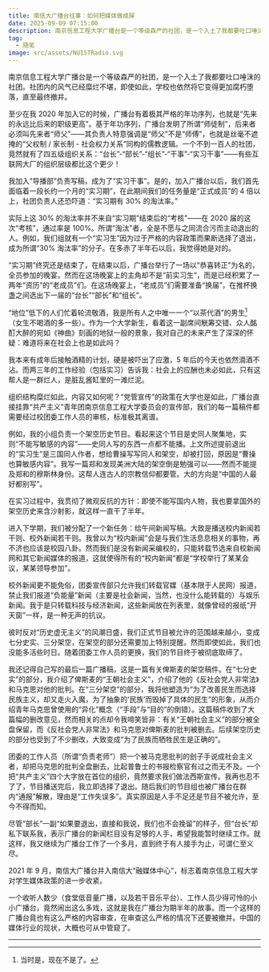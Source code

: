 ```yaml
---
title: 南信大广播台往事：如何把媒体做成屎
date: 2025-09-09 07:15:00
description: 南京信息工程大学广播台是一个等级森严的社团，是一个入土了我都要吐口唾沫的社团。社团内的风气已经糜烂不堪，即使如此，学校也依然将它变得更加腐朽堕落，直至最终撤并。
tag:
  - 随笔
image: src/assets/NUISTRadio.svg
---
```


南京信息工程大学广播台是一个等级森严的社团，是一个入土了我都要吐口唾沫的社团。社团内的风气已经糜烂不堪，即使如此，学校也依然将它变得更加腐朽堕落，直至最终撤并。

至少在我 2020 年加入它的时候，广播台有着极其严格的年功序列，也就是“先来的永远比后来的职级更高”。基于年功序列，广播台发明了所谓“师徒制”，后来者必须叫先来者“师父”——其负责人特意强调是“师父”不是“师傅”，也就是丝毫不遮掩的“父权制 / 家长制 - 社会权力关系”同构的儒教逻辑。一个不到一百人的社团，竟然就有了四五级组织关系：“台长”-“部长”-“组长”-“干事”-“实习干事”——有些互联网大厂的组织层级都比这个更少！

我加入“导播部”负责写稿，成为了“实习干事”。是的，加入广播台以后，我们首先面临着一段长约一个月的“实习期”，在此期间我们的任务量是“正式成员”的 4 倍以上，社团负责人还恐吓道：“实习期有 30% 的淘汰率。”

实际上这 30% 的淘汰率并不来自“实习期”结束后的“考核”——在 2020 届的这次“考核”，通过率是 100%。所谓“淘汰”者，全是不愿与之同流合污而主动退出的人。例如，我们组就有一个“实习生”因为过于严格的内容政策而果断选择了退出，成为所谓“30% 淘汰率”的分子。在多赤了半年石以后，我觉得她是对的。

“实习期”终究还是结束了，在结束以后，广播台举行了一场以“恭喜转正”为名的，全员参加的晚宴。然而在这场晚宴上的主角却不是“前实习生”，而是已经积累了一两年“资历”的“老成员”们。在这场晚宴上，“老成员”们需要准备“换届”，在推杯换盏之间选出下一届的“台长”“部长”和“组长”。

“地位”低下的人们忙着轮流敬酒，我是所有人之中唯一一个“以茶代酒”的男生[^1]（女生不喝酒的多一些）。作为一个大学新生，看着这一副席间觥筹交错、众人酩酊大醉的宛如《神曲》刻画的地狱一般的景象，我对自己的未来产生了深深的怀疑：难道将来在社会上也是如此吗？

我本来有成年后接触酒精的计划，硬是被吓出了应激，5 年后的今天也依然滴酒不沾。而两三年的工作经验（包括实习）告诉我：社会上的应酬也未必如此，只有这帮人是一群烂人，是脏乱酱缸里的一滩烂泥。

组织结构糜烂如此，内容又如何呢？“党管宣传”的政策在大学也是如此，广播台直接挂靠“共产主义”青年团南京信息工程大学委员会的宣传部，我们的每一篇稿件都需要经过校团委工作人员的审核，标准极其离谱。

例如，我的小组负责一个架空历史节目。看起来这个节目是史同人聚集地，实则“不能写敏感的内容”——史同人写的东西一点都不能播。上文所述提前退出的“实习生”是三国同人作者，想给曹操写写同人和架空，却被打回，原因是“曹操也算敏感内容”。我写一篇郑和发现美洲大陆的架空倒是勉强可以——然而不能提及郑和的穆斯林身份。这帮人连古人的宗教信仰都要管。大的方向是“中国的人最好都别写”。

在实习过程中，我贯彻了微观反抗的方针：即使不能写国内人物，我也要拿国外的架空历史来含沙射影，就这样一直干了半年。

进入下学期，我们被分配了一个新任务：给午间新闻写稿。大致是播送校内新闻若干则、校外新闻若干则。我曾以为“校内新闻”会是与我们生活息息相关的事物，再不济也应该是校园八卦。然而我们是没有新闻采编权的，只能转载节选来自校新闻网和其它新闻媒体的报道，这就使得所有的“校内新闻”都是“学校举行了某某会议，某某领导参加”。

校外新闻更不能免俗，团委宣传部只允许我们转载官媒（基本限于人民网）报道，禁止我们报道“负能量”新闻（主要是社会新闻，当然，也没什么能转载的）与娱乐新闻。我于是只转载科技与经济新闻，这些新闻放在列表里，就像曾经的报纸“开天窗”一样，是一种无声的抗议。

彼时反对“历史虚无主义”的风潮日盛，我们正式节目被允许的范围越来越小，变成七分史实、三分架空，在架空的部分还需要加上特别提醒。然而即使如此，我们也没能多活些时日。随着团委工作人员的更换，我们的节目终于被彻底取缔了。

我还记得自己写的最后一篇广播稿，这是一篇有关俾斯麦的架空稿件。在“七分史实”的部分，我介绍了俾斯麦的“王朝社会主义”，介绍了他的《反社会党人非常法》和马克思对他的批判。在“三分架空”的部分，我将他塑造为“为了改善民生而选择民族主义，却又走火入魔，为了抽象的‘民族’而毁掉了具体的民生”的形象，从而介绍青年马克思曾使用的“异化”概念（“手段”与“目的”的倒错）。这篇稿件收到了大篇幅的删改意见，然而相关的点却令我啼笑皆非：有关“王朝社会主义”的部分被全盘保留，而《反社会党人非常法》和马克思对俾斯麦的批判被删去。后续架空历史的部分也受到了不少删改，大致变成“为了民族而牺牲民生是正确的”。

团委的工作人员（所谓“负责老师”）把一个被马克思批判的刽子手说成社会主义者，却把马克思的批判全盘删去，比起普鲁士的书报检察官有过之而无不及。一个把“共产主义”四个大字放在首位的组织，竟然要求我们做法西斯宣传。我再也忍不了了，节目播送完后，我立即选择了退出。随后我们的节目组也被广播台在群内“通报”解散，理由是“工作失误多”。真实原因是人手不足还是节目不被允许，至今不得而知。

尽管“部长”一副“如果要退出，直接和我说，我们也不会挽留”的样子，但“台长”却私下联系我，表示广播台的新闻栏目没有足够的人手，希望我能暂时继续工作。就这样，我又继续为广播台工作了一个多月，直到终于有人接手为止，可谓仁至义尽。

2021 年 9 月，南信大广播台并入南信大“融媒体中心”，标志着南京信息工程大学对学生媒体政策的进一步收紧。

一个收听人数少（食堂低音量广播，以及若干音乐平台）、工作人员少得可怜的小小广播台，竟然闹出这么多戏，这就是我在广播台为期半年的故事。而一个这样的广播台竟也有这么严格的内容审查，在审查这么严格的情况下还要被撤并。中国的媒体行业的现状，大概也可从中管窥了。

---

[^1]: 当时是，现在不是了。
